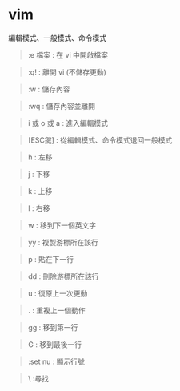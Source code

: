 # vim
編輯模式、一般模式、命令模式
>:e 檔案 : 在 vi 中開啟檔案

>:q! : 離開 vi (不儲存更動)

>:w : 儲存內容

>:wq : 儲存內容並離開

>i 或 o 或 a : 進入編輯模式

>[ESC鍵] : 從編輯模式、命令模式退回一般模式

>h : 左移

>j : 下移

>k : 上移

>l : 右移

>w : 移到下一個英文字

>yy : 複製游標所在該行

>p : 貼在下一行

>dd : 刪除游標所在該行


>u : 復原上一次更動

>. : 重複上一個動作

>gg : 移到第一行

>G : 移到最後一行

>:set nu : 顯示行號

> \ :尋找

